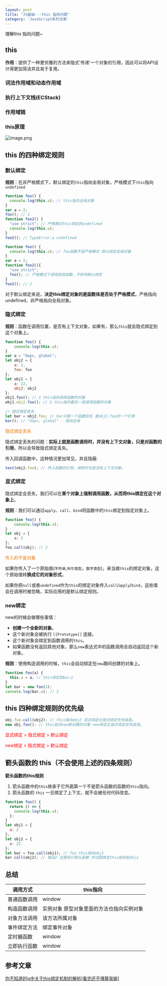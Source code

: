 ```yaml
---
layout: post
title: "JS基础---this 指向问题"
category: 'JavaScript系列文章'
---
```


理解this 指向问题~

## this

**作用**：提供了一种更优雅的方法来隐式'传递'一个对象的引用，因此可以将API设计得更加简洁并且易于复用。

### 词法作用域和动态作用域

### 执行上下文栈(ECStack)

### 作用域链

### this原理

![image.png](../../../images/this.png)

## this 的四种绑定规则

### 默认绑定

**规则**：在非严格模式下，默认绑定的```this```指向全局对象，严格模式下```this```指向```undefined```

```javascript
function foo() {
  console.log(this.a); // this指向全局对象
}
var a = 2;
foo(); // 2
function foo2() {
  "use strict"; // 严格模式this绑定到undefined
  console.log(this.a); 
}
foo2(); // TypeError:a undefined
```

```javascript
function foo() {
  console.log(this.a); // foo函数不是严格模式 默认绑定全局对象
}
var a = 2;
function foo2(){
  "use strict";
  foo(); // 严格模式下调用其他函数，不影响默认绑定
}
foo2(); // 2
```

对于默认绑定来说，**决定this绑定对象的是函数体是否处于严格模式**，严格指向undefined，非严格指向全局对象。
### 隐式绑定

**规则**：函数在调用位置，是否有上下文对象，如果有，那么```this```就会隐式绑定到这个对象上。

```javascript
function foo() {
    console.log(this.a);
}
var a = "Oops, global";
let obj2 = {
    a: 2,
    foo: foo
};
let obj1 = {
    a: 22,
    obj2: obj2
};
obj2.foo(); // 2 this指向调用函数的对象
obj1.obj2.foo(); // 2 this指向最后一层调用函数的对象
    
// 隐式绑定丢失
let bar = obj2.foo; // bar只是一个函数别名 是obj2.foo的一个引用
bar(); // "Oops, global" - 指向全局
```

<font style="color: #ec7907;">隐式绑定丢失</font>

隐式绑定丢失的问题：**实际上就是函数调用时，并没有上下文对象，只是对函数的引用**，所以会导致隐式绑定丢失。

传入回调函数中，这种情况更加常见，并且隐蔽:

```javascript
test(obj2.foo); // 传入函数的引用，调用时也是没有上下文对象。
```

### 显式绑定

隐式绑定会丢失，我们可以在**某个对象上强制调用函数，从而将this绑定在这个对象上**。

**规则**：我们可以通过```apply```、```call```、```bind```将函数中的```this```绑定到指定对象上。

```javascript
function foo() {
    console.log(this.a);
}
let obj = {
    a: 2
};
foo.call(obj); // 2
```

<font style="color: #ec7907;">传入的不是对象</font>

如果你传入了一个原始值(```字符串```,```布尔类型```，```数字类型```)，来当做```this```的绑定对象，这个原始值转**换成它的对象形式**。

如果你把```null```或者```undefined```作为```this```的绑定对象传入```call```/```apply```/```bind```，这些值会在调用时被忽略，实际应用的是默认绑定规则。

### new绑定

new的时候会做哪些事情：

* **创建一个全新的对象**。
* 这个新对象会被执行 ```[[Prototype]]``` 连接。
* 这个新对象会绑定到函数调用的```this```。
* 如果函数没有返回其他对象，那么```new```表达式中的函数调用会自动返回这个新对象。

**规则**：使用构造调用的时候，```this```会自动绑定在```new```期间创建的对象上。

```javascript
function foo(a) {
  this.a = a; // this绑定到bar上
}
let bar = new foo(2);
console.log(bar.a); // 2
```

## this 四种绑定规则的优先级

```javascript
obj.foo.call(obj2); // this指向obj2 显式绑定比隐式绑定优先级高。
new obj.foo(); // thsi指向new新创建的对象 new绑定比隐式绑定优先级高。
```

<font style="color: red;">显式绑定 > 隐式绑定 > 默认绑定</font>

<font style="color: red;">new绑定 > 隐式绑定 > 默认绑定</font>

## 箭头函数的 this（不会使用上述的四条规则）

**箭头函数的this规则**

1. 箭头函数中的```this```继承于它外面第一个不是箭头函数的函数的```this```指向。
2. 箭头函数的 ```this``` 一旦绑定了上下文，就不会被任何代码改变。

```javascript
function foo() {
  return () => {
    console.log(this.a);
  };
}
let obj1 = {
  a: 2
};
let obj2 = {
  a: 22
};
let bar = foo.call(obj1); // foo this指向obj1
bar.call(obj2); // 输出2 这里执行箭头函数 并试图绑定this指向到obj2
```

## 总结

调用方式|this指向
--|--
普通函数调用|window
构造函数调用|实例对象 原型对象里面的方法也指向实例对象
对象方法调用|该方法所属对象
事件绑定方法|绑定事件对象
定时器函数|window
立即执行函数|window

## 参考文章

[你不知道的js中关于this绑定机制的解析[看完还不懂算我输]](https://juejin.cn/post/6844903630592540686#heading-3)

